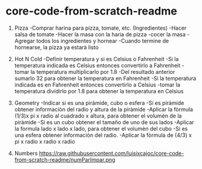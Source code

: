# core-code-from-scratch-readme

1. Pizza
    -Comprar harina para pizza, tomate, etc. (Ingredientes)
    -Hacer salsa de tomate
    -Hacer la masa con la haria de pizza
    -cocer la masa
    -Agregar todos los ingredientes y hornear
    -Cuando termine de hornearse, la pizza ya estarà listo

2. Hot N Cold
    -Definir temperatura y si es Celsius o Fahrenheit
    -Si la temperatura indicada es Celsius entonces convertirlo a Fahrenheit
    -tomar la temperatura multiplicarlo por 1.8
    -Del resultado anterior sumarlo 32 para obtener la temperatura en Fahrenheit
    -Si la temperatura indicada es en Fahrenheit entonces convertirlo a Celsius
    -tomar la temperatura dividirlo por 1.8 para obtener la temperatura en Celsius

3. Geometry
    -Indicar si es una piràmide, cubo o esfera
    -Si es piràmide obtener informaciòn del radio y altura de la piràmide
    -Aplicar la fòrmula (1/3)x pi x radio al cuadrado x altura, para obtener el volumèn de la piràmide
    -Si es un cubo obtener el tamaño de uno de sus lados
    -Aplicar la formula lado x lado x lado, para obtener el volumèn del cubo
    -Si es una esfera obtener informaciòn del radio.
    -Aplicar la fòrmula de (4/3) x pi x radio x radio x radio

4. Numbers
https://raw.githubusercontent.com/luisixcajoc/core-code-from-scratch-readme/numParImpar.png
